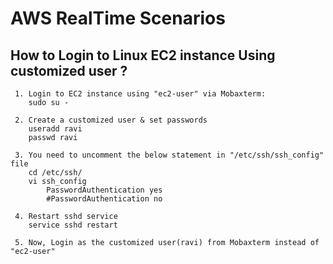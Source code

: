 # AWS RealTime Scenarios

## How to Login to Linux EC2 instance Using customized user ?

     1. Login to EC2 instance using "ec2-user" via Mobaxterm:
		sudo su -
       
     2. Create a customized user & set passwords
		useradd ravi
		passwd ravi
	
     3. You need to uncomment the below statement in "/etc/ssh/ssh_config" file
		cd /etc/ssh/
		vi ssh_config
			PasswordAuthentication yes
			#PasswordAuthentication no
	
     4. Restart sshd service
		service sshd restart
	
     5. Now, Login as the customized user(ravi) from Mobaxterm instead of "ec2-user"
